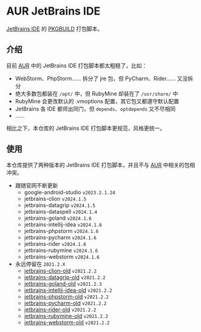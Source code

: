 # AUR JetBrains IDE

[JetBrains IDE] 的 [PKGBUILD] 打包脚本。

[JetBrains IDE]: https://www.jetbrains.com/products/
[PKGBUILD]: https://man.archlinux.org/man/PKGBUILD.5

## 介绍

目前 [AUR] 中的 JetBrains IDE 打包脚本都太粗糙了，比如：

+ WebStorm、PhpStorm…… 拆分了 jre 包，但 PyCharm、Rider…… 又没拆分
+ 绝大多数包都装在 `/opt/` 中，但 RubyMine 却装在了 `/usr/share/` 中
+ RubyMine 会更改默认的 .vmoptions 配置，其它包又都遵守默认配置
+ JetBrains 各 IDE 都师出同门，但 `depends`、`optdepends` 又不尽相同
+ ……

相比之下，本仓库的 JetBrains IDE 打包脚本更规范，风格更统一。

[AUR]: https://aur.archlinux.org/

## 使用

本仓库提供了两种版本的 JetBrains IDE 打包脚本，并且不与 [AUR] 中相关的包相冲突。

+ 跟随官网不断更新
    - google-android-studio   `v2023.2.1.24`
    - jetbrains-clion         `v2024.1.5`
    - jetbrains-datagrip      `v2024.1.5`
    - jetbrains-dataspell     `v2024.1.4`
    - jetbrains-goland        `v2024.1.6`
    - jetbrains-intellij-idea `v2024.1.6`
    - jetbrains-phpstorm      `v2024.1.6`
    - jetbrains-pycharm       `v2024.1.6`
    - jetbrains-rider         `v2024.1.6`
    - jetbrains-rubymine      `v2024.1.6`
    - jetbrains-webstorm      `v2024.1.6`
+ 永远停留在 `2021.2.X`
    - [jetbrains-clion-old]         `v2021.2.2`
    - [jetbrains-datagrip-old]      `v2021.2.2`
    - [jetbrains-goland-old]        `v2021.2.3`
    - [jetbrains-intellij-idea-old] `v2021.2.2`
    - [jetbrains-phpstorm-old]      `v2021.2.2`
    - [jetbrains-pycharm-old]       `v2021.2.2`
    - [jetbrains-rider-old]         `v2021.2.2`
    - [jetbrains-rubymine-old]      `v2021.2.2`
    - [jetbrains-webstorm-old]      `v2021.2.2`

[jetbrains-clion-old]: https://github.com/kitty-panics/aur-jetbrains-ide/releases/tag/v2021.2.X
[jetbrains-datagrip-old]: https://github.com/kitty-panics/aur-jetbrains-ide/releases/tag/v2021.2.X
[jetbrains-goland-old]: https://github.com/kitty-panics/aur-jetbrains-ide/releases/tag/v2021.2.X
[jetbrains-intellij-idea-old]: https://github.com/kitty-panics/aur-jetbrains-ide/releases/tag/v2021.2.X
[jetbrains-phpstorm-old]: https://github.com/kitty-panics/aur-jetbrains-ide/releases/tag/v2021.2.X
[jetbrains-pycharm-old]: https://github.com/kitty-panics/aur-jetbrains-ide/releases/tag/v2021.2.X
[jetbrains-rider-old]: https://github.com/kitty-panics/aur-jetbrains-ide/releases/tag/v2021.2.X
[jetbrains-rubymine-old]: https://github.com/kitty-panics/aur-jetbrains-ide/releases/tag/v2021.2.X
[jetbrains-webstorm-old]: https://github.com/kitty-panics/aur-jetbrains-ide/releases/tag/v2021.2.X
